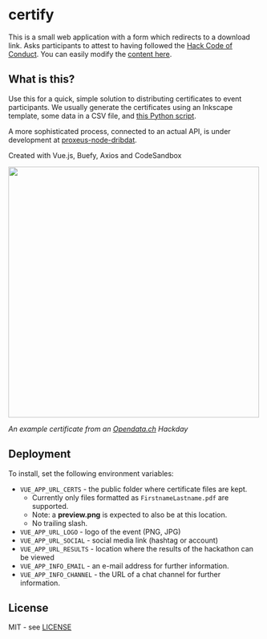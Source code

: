 # certify

This is a small web application with a form which redirects to a download link. Asks participants to attest to having followed the [Hack Code of Conduct](https://hackcodeofconduct.org/). You can easily modify the [content here](https://github.com/loleg/certify/blob/main/src/components/GetCertified.vue#L18).

## What is this?

Use this for a quick, simple solution to distributing certificates to event participants. We usually generate the certificates using an Inkscape template, some data in a CSV file, and [this Python script](https://gist.github.com/loleg/76a2cd97f4acf07ce70663c47a3dd641).

A more sophisticated process, connected to an actual API, is under development at [proxeus-node-dribdat](https://github.com/dribdat/proxeus-node-dribdat).

Created with Vue.js, Buefy, Axios and CodeSandbox

<img src="https://user-images.githubusercontent.com/31819/145542974-dfe06dac-ac04-4a48-946a-55a2f6c8acc5.png" width="500">

_An example certificate from an [Opendata.ch](https://opendata.ch) Hackday_

## Deployment

To install, set the following environment variables:

- `VUE_APP_URL_CERTS` - the public folder where certificate files are kept.
  - Currently only files formatted as `FirstnameLastname.pdf` are supported.
  - Note: a **preview.png** is expected to also be at this location.
  - No trailing slash.
- `VUE_APP_URL_LOGO` - logo of the event (PNG, JPG)
- `VUE_APP_URL_SOCIAL` - social media link (hashtag or account)
- `VUE_APP_URL_RESULTS` - location where the results of the hackathon can be viewed
- `VUE_APP_INFO_EMAIL` - an e-mail address for further information.
- `VUE_APP_INFO_CHANNEL` - the URL of a chat channel for further information.

## License

MIT - see [LICENSE](LICENSE)
